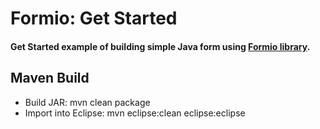 # Formio: Get Started

#### Get Started example of building simple Java form using [Formio library](http://formio.net "Formio library").

## Maven Build

* Build JAR: mvn clean package
* Import into Eclipse: mvn eclipse:clean eclipse:eclipse
